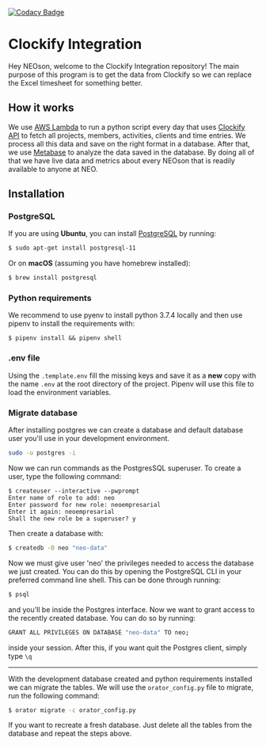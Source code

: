 [![Codacy Badge](https://api.codacy.com/project/badge/Grade/ce3cbba902194a358f2189247f0df90d)](https://www.codacy.com?utm_source=github.com&amp;utm_medium=referral&amp;utm_content=ribeirojose/clockify-integration&amp;utm_campaign=Badge_Grade)

# Clockify Integration

Hey NEOson, welcome to the Clockify Integration repository! The main purpose of this program is to get the data from Clockify so we can replace the Excel timesheet for something better. 

## How it works

We use [AWS Lambda](https://aws.amazon.com/lambda/) to run a python script every day that uses [Clockify API](https://clockify.me/developers-api) to fetch all projects, members, activities, clients and time entries. We process all this data and save on the right format in a database. After that, we use [Metabase](https://www.metabase.com/) to analyze the data saved in the database. By doing all of that we have live data and metrics about every NEOson that is readily available to anyone at NEO.

## Installation

### PostgreSQL

If you are using **Ubuntu**, you can install [PostgreSQL](https://www.postgresql.org/) by running:

```bash
$ sudo apt-get install postgresql-11
```

Or on **macOS** (assuming you have homebrew installed):

```bash
$ brew install postgresql
```

### Python requirements

We recommend to use pyenv to install python 3.7.4 locally and then use pipenv to install the requirements with:

```
$ pipenv install && pipenv shell
```

### .env file

Using the `.template.env` fill the missing keys and save it as a **new** copy with the name `.env` at the root directory of the project. Pipenv will use this file to load the environment variables.

### Migrate database

After installing postgres we can create a database and default database user you'll use in your development environment.

```bash
sudo -u postgres -i
```

Now we can run commands as the PostgresSQL superuser. To create a user, type the following command:

```
$ createuser --interactive --pwprompt
Enter name of role to add: neo
Enter password for new role: neoempresarial
Enter it again: neoempresarial
Shall the new role be a superuser? y
```

Then create a database with:

```bash
$ createdb -O neo "neo-data"
```

Now we must give user 'neo' the privileges needed to access the database we just created.
You can do this by opening the PostgreSQL CLI in your preferred command line shell. This can be done through running:

```bash
$ psql
```

and you'll be inside the Postgres interface. Now we want to grant access to the recently created database. You can do so by running:

```bash
GRANT ALL PRIVILEGES ON DATABASE "neo-data" TO neo;
```
inside your session. After this, if you want quit the Postgres client, simply type `\q`

--- 

With the development database created and python requirements installed we can migrate the tables. We will use the `orator_config.py` file to migrate, run the following command:

```bash
$ orator migrate -c orator_config.py
```

If you want to recreate a fresh database. Just delete all the tables from the database and repeat the steps above.
